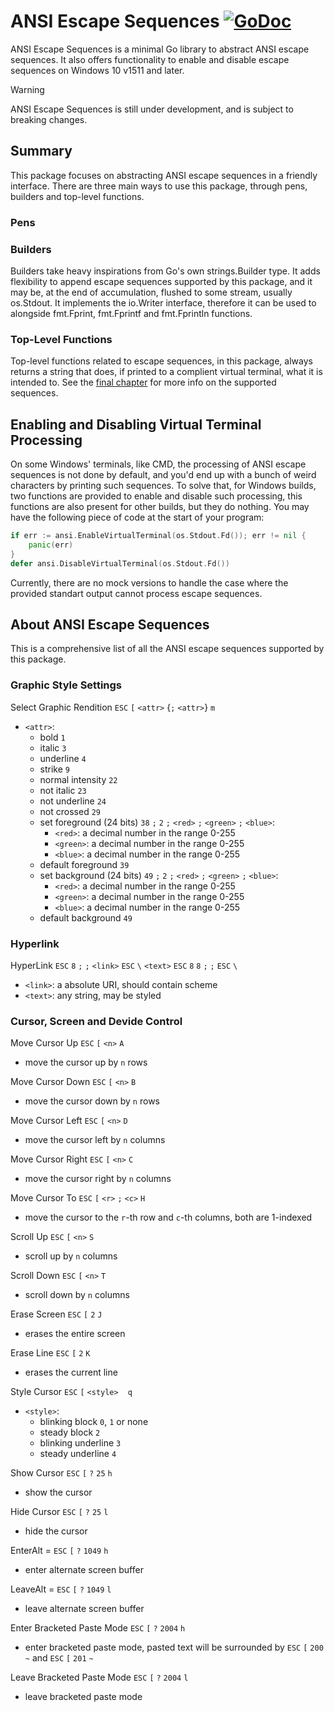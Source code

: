 # ANSI Escape Sequences [![GoDoc](https://godoc.org/github.com/alan-b-lima/ansi-escape-sequences?status.svg)](https://pkg.go.dev/github.com/alan-b-lima/ansi-escape-sequences)

ANSI Escape Sequences is a minimal Go library to abstract ANSI escape sequences. It also offers functionality to enable and disable escape sequences on Windows 10 v1511 and later.

> [!WARNING]
> ANSI Escape Sequences is still under development, and is subject to breaking changes.

## Summary

This package focuses on abstracting ANSI escape sequences in a friendly interface. There are three main ways to use this package, through pens, builders and top-level functions.

### Pens


### Builders

Builders take heavy inspirations from Go's own strings.Builder type. It adds flexibility to append escape sequences supported by this package, and it may be, at the end of accumulation, flushed to some stream, usually os.Stdout. It implements the io.Writer interface, therefore it can be used to alongside fmt.Fprint, fmt.Fprintf and fmt.Fprintln functions.

### Top-Level Functions

Top-level functions related to escape sequences, in this package, always returns a string that does, if printed to a complient virtual terminal, what it is intended to. See the [final chapter](#about-ansi-escape-sequences) for more info on the supported sequences.

## Enabling and Disabling Virtual Terminal Processing

On some Windows' terminals, like CMD, the processing of ANSI escape sequences is not done by default, and you'd end up with a bunch of weird characters by printing such sequences. To solve that, for Windows builds, two functions are provided to enable and disable such processing, this functions are also present for other builds, but they do nothing. You may have the following piece of code at the start of your program:

```go
if err := ansi.EnableVirtualTerminal(os.Stdout.Fd()); err != nil {
	panic(err)
}
defer ansi.DisableVirtualTerminal(os.Stdout.Fd())
```

Currently, there are no mock versions to handle the case where the provided standart output cannot process escape sequences.

## About ANSI Escape Sequences

This is a comprehensive list of all the ANSI escape sequences supported by this package.

### Graphic Style Settings

Select Graphic Rendition `ESC` `[` `<attr>` {`;` `<attr>`} `m`

* `<attr>`:
    * bold `1`
    * italic `3`
    * underline `4`
    * strike `9`
    * normal intensity `22`
    * not italic `23`
    * not underline `24`
    * not crossed `29`
    * set foreground (24 bits) `38` `;` `2` `;` `<red>` `;` `<green>` `;` `<blue>`:
        * `<red>`: a decimal number in the range 0-255
        * `<green>`: a decimal number in the range 0-255
        * `<blue>`: a decimal number in the range 0-255
    * default foreground `39`
    * set background (24 bits) `49` `;` `2` `;` `<red>` `;` `<green>` `;` `<blue>`:
        * `<red>`: a decimal number in the range 0-255
        * `<green>`: a decimal number in the range 0-255
        * `<blue>`: a decimal number in the range 0-255
    * default background `49`

### Hyperlink

HyperLink `ESC` `8` `;` `;` `<link>` `ESC` `\` `<text>` `ESC` `8` `8` `;` `;` `ESC` `\`

* `<link>`: a absolute URI, should contain scheme
* `<text>`: any string, may be styled

### Cursor, Screen and Devide Control

Move Cursor Up `ESC` `[` `<n>` `A`
* move the cursor up by `n` rows

Move Cursor Down  `ESC` `[` `<n>` `B`
* move the cursor down by `n` rows

Move Cursor Left  `ESC` `[` `<n>` `D`
* move the cursor left by `n` columns

Move Cursor Right `ESC` `[` `<n>` `C`
* move the cursor right by `n` columns

Move Cursor To `ESC` `[` `<r>` `;` `<c>` `H`
* move the cursor to the `r`-th row and `c`-th columns, both are 1-indexed

Scroll Up   `ESC` `[` `<n>` `S`
* scroll up by `n` columns

Scroll Down `ESC` `[` `<n>` `T`
* scroll down by `n` columns

Erase Screen `ESC` `[` `2` `J`
* erases the entire screen

Erase Line `ESC` `[` `2` `K`
* erases the current line

Style Cursor `ESC` `[` `<style>` ` ` `q`
* `<style>`:
    * blinking block `0`, `1` or none
    * steady block `2`
    * blinking underline `3`
    * steady underline `4`

Show Cursor `ESC` `[` `?` `25` `h`
* show the cursor

Hide Cursor `ESC` `[` `?` `25` `l`
* hide the cursor

EnterAlt = `ESC` `[` `?` `1049` `h`
* enter alternate screen buffer

LeaveAlt = `ESC` `[` `?` `1049` `l`
* leave alternate screen buffer

Enter Bracketed Paste Mode `ESC` `[` `?` `2004` `h`
* enter bracketed paste mode, pasted text will be surrounded by `ESC` `[` `200` `~` and `ESC` `[` `201` `~`

Leave Bracketed Paste Mode `ESC` `[` `?` `2004` `l`
* leave bracketed paste mode